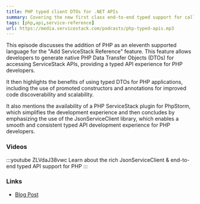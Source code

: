 ```yaml
---
title: PHP typed client DTOs for .NET APIs 
summary: Covering the new first class end-to-end typed support for calling .NET APIs with PHP
tags: [php,api,service-reference]
url: https://media.servicestack.com/podcasts/php-typed-apis.mp3
---
```


This episode discusses the addition of PHP as an eleventh supported language for the 
"Add ServiceStack Reference" feature. This feature allows developers to generate native 
PHP Data Transfer Objects (DTOs) for accessing ServiceStack APIs, providing a typed API 
experience for PHP developers. 

It then highlights the benefits of using typed DTOs for PHP applications, including the 
use of promoted constructors and annotations for improved code discoverability and scalability. 

It also mentions the availability of a PHP ServiceStack plugin for PhpStorm, 
which simplifies the development experience and then concludes by emphasizing the use of the 
JsonServiceClient library, which enables a smooth and consistent typed API development 
experience for PHP developers.

### Videos

:::youtube ZLVdaJ38vwc
Learn about the rich JsonServiceClient & end-to-end typed API support for PHP
:::

### Links

- [Blog Post](/posts/php-typed-apis)